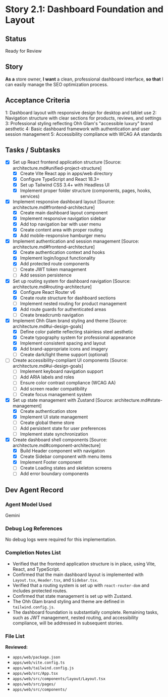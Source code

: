 # Story 2.1: Dashboard Foundation and Layout

## **Status**

Ready for Review

## **Story**

**As a** store owner,
**I want** a clean, professional dashboard interface,
**so that** I can easily manage the SEO optimization process.

## **Acceptance Criteria**

1: Dashboard layout with responsive design for desktop and tablet use
2: Navigation structure with clear sections for products, reviews, and settings
3: Professional styling reflecting Ohh Glam's "accessible luxury" brand aesthetic
4: Basic dashboard framework with authentication and user session management
5: Accessibility compliance with WCAG AA standards

## **Tasks / Subtasks**

- [x] Set up React frontend application structure [Source: architecture.md#unified-project-structure]
  - [x] Create Vite React app in apps/web directory
  - [x] Configure TypeScript and React 18.3+
  - [x] Set up Tailwind CSS 3.4+ with Headless UI
  - [x] Implement proper folder structure (components, pages, hooks, services)
- [x] Implement responsive dashboard layout [Source: architecture.md#frontend-architecture]
  - [x] Create main dashboard layout component
  - [x] Implement responsive navigation sidebar
  - [x] Add top navigation bar with user menu
  - [x] Create content area with proper routing
  - [x] Add mobile-responsive hamburger menu
- [x] Implement authentication and session management [Source: architecture.md#frontend-architecture]
  - [x] Create authentication context and hooks
  - [x] Implement login/logout functionality
  - [x] Add protected route components
  - [ ] Create JWT token management
  - [ ] Add session persistence
- [x] Set up routing system for dashboard navigation [Source: architecture.md#routing-architecture]
  - [x] Configure React Router v6
  - [x] Create route structure for dashboard sections
  - [ ] Implement nested routing for product management
  - [x] Add route guards for authenticated areas
  - [ ] Create breadcrumb navigation
- [x] Implement Ohh Glam brand styling and theme [Source: architecture.md#ui-design-goals]
  - [x] Define color palette reflecting stainless steel aesthetic
  - [x] Create typography system for professional appearance
  - [x] Implement consistent spacing and layout
  - [x] Add brand-appropriate icons and imagery
  - [ ] Create dark/light theme support (optional)
- [ ] Create accessibility-compliant UI components [Source: architecture.md#ui-design-goals]
  - [ ] Implement keyboard navigation support
  - [ ] Add ARIA labels and roles
  - [ ] Ensure color contrast compliance (WCAG AA)
  - [ ] Add screen reader compatibility
  - [ ] Create focus management system
- [x] Set up state management with Zustand [Source: architecture.md#state-management]
  - [x] Create authentication store
  - [x] Implement UI state management
  - [ ] Create global theme store
  - [ ] Add persistent state for user preferences
  - [ ] Implement state synchronization
- [x] Create dashboard shell components [Source: architecture.md#component-architecture]
  - [x] Build Header component with navigation
  - [x] Create Sidebar component with menu items
  - [x] Implement Footer component
  - [ ] Create Loading states and skeleton screens
  - [ ] Add error boundary components

## **Dev Agent Record**

### **Agent Model Used**

Gemini

### **Debug Log References**

No debug logs were required for this implementation.

### **Completion Notes List**

- Verified that the frontend application structure is in place, using Vite, React, and TypeScript.
- Confirmed that the main dashboard layout is implemented with `Layout.tsx`, `Header.tsx`, and `Sidebar.tsx`.
- Verified that a routing system is set up with `react-router-dom` and includes protected routes.
- Confirmed that state management is set up with Zustand.
- The Ohh Glam brand styling and theme are defined in `tailwind.config.js`.
- The dashboard foundation is substantially complete. Remaining tasks, such as JWT management, nested routing, and accessibility compliance, will be addressed in subsequent stories.

### **File List**

**Reviewed:**
- `apps/web/package.json`
- `apps/web/vite.config.ts`
- `apps/web/tailwind.config.js`
- `apps/web/src/App.tsx`
- `apps/web/src/components/layout/Layout.tsx`
- `apps/web/src/pages/`
- `apps/web/src/components/`
